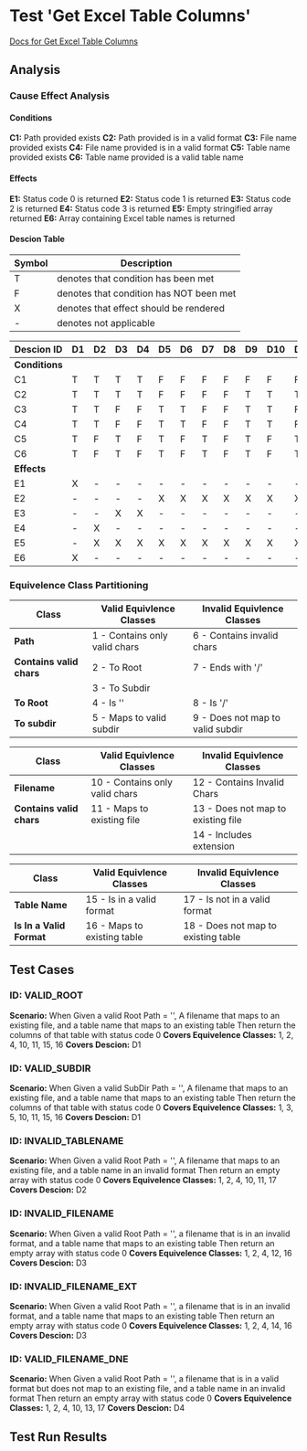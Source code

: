 # Test 'Get Excel Table Columns'
[Docs for Get Excel Table Columns](utilities.md)

## Analysis

### Cause Effect Analysis

#### Conditions
**C1:** Path provided exists
**C2:** Path provided is in a valid format
**C3:** File name provided exists
**C4:** File name provided is in a valid format
**C5:** Table name provided exists
**C6:** Table name provided is a valid table name

#### Effects
**E1:** Status code 0 is returned
**E2:** Status code 1 is returned
**E3:** Status code 2 is returned
**E4:** Status code 3 is returned
**E5:** Empty stringified array returned
**E6:** Array containing Excel table names is returned  
#### Descion Table
|Symbol | Description                            |
|-------|----------------------------------------|
|T      |denotes that condition has been met     |
|F      |denotes that condition has NOT been met |
|X      |denotes that effect should be rendered  |
|\-     |denotes not applicable                  |

|Descion ID     |   D1  |D2 |D3 |D4 |D5 |D6 |D7 |D8 |D9 |D10|D11 |D12 |D13 |D14 |D15 |D16 |D17 |D18 |D19 |D20 |
----------------|-------|---|---|---|---|---|---|---|---|---|----|----|----|----|----|----|----|----|----|----|
|**Conditions** |       |   |   |   |   |   |   |   |   |   |    |    |    |    |    |    |    |    |    |    |
|C1             |T      |T  |T  |T  |F  |F  |F  |F  |F  |F  |F   |F   |T   |T   |F   |F   |T   |T   |F   |F   |
|C2             |T      |T  |T  |T  |F  |F  |F  |F  |T  |T  |T   |T   |T   |T   |F   |F   |T   |T   |F   |F   |
|C3             |T      |T  |F  |F  |T  |T  |F  |F  |T  |T  |F   |F   |F   |F   |F   |F   |T   |F   |T   |F   |
|C4             |T      |T  |F  |F  |T  |T  |F  |F  |T  |T  |F   |F   |T   |T   |T   |T   |T   |F   |T   |F   |
|C5             |T      |F  |T  |F  |T  |F  |T  |F  |T  |F  |T   |F   |T   |F   |T   |F   |F   |F   |F   |F   |
|C6             |T      |F  |T  |F  |T  |F  |T  |F  |T  |F  |T   |F   |T   |F   |T   |F   |T   |T   |T   |T   |
|**Effects**    |       |   |   |   |   |   |   |   |   |   |    |    |    |    |    |    |    |    |    |    |
|E1             |X      |-  |-  |-  |-  |-  |-  |-  |-  |-  |-   |-   |-   |-   |-   |-   |-   |-   |-   |-   |
|E2             |-      |-  |-  |-  |X  |X  |X  |X  |X  |X  |X   |X   |-   |-   |X   |-   |-   |X   |X   |X   |
|E3             |-      |-  |X  |X  |-  |-  |-  |-  |-  |-  |-   |-   |X   |X   |-   |-   |-   |-   |-   |-   |
|E4             |-      |X  |-  |-  |-  |-  |-  |-  |-  |-  |-   |-   |-   |-   |-   |X   |X   |-   |-   |-   |
|E5             |-      |X  |X  |X  |X  |X  |X  |X  |X  |X  |X   |X   |X   |X   |X   |X   |X   |X   |X   |X   |
|E6             |X      |-  |-  |-  |-  |-  |-  |-  |-  |-  |-   |-   |-   |-   |-   |-   |-   |-   |-   |-   |

### Equivelence Class Partitioning
|Class                      | Valid Equivlence Classes              |Invalid Equivlence Classes             |
|---------------------------|---------------------------------------|---------------------------------------|
|**Path**                   | 1 - Contains only valid chars         | 6 - Contains invalid chars            |
|**Contains valid chars**   | 2 - To Root                           | 7 - Ends with '/'                     | 
|                           | 3 - To Subdir                         |                                       |
|**To Root**                | 4 - Is ''                             | 8 - Is '/'                            |
|**To subdir**              | 5 - Maps to valid subdir              | 9 - Does not map to valid subdir      |

|Class                      | Valid Equivlence Classes              |Invalid Equivlence Classes             |
|---------------------------|---------------------------------------|---------------------------------------|
|**Filename**               | 10 - Contains only valid chars        | 12 - Contains Invalid Chars           |
|**Contains valid chars**   | 11 - Maps to existing file            | 13 - Does not map to existing file    |
|                           |                                       | 14 - Includes extension               |

|Class                      | Valid Equivlence Classes              |Invalid Equivlence Classes             |
|---------------------------|---------------------------------------|---------------------------------------|
|**Table Name**             | 15 - Is in a valid format             | 17 - Is not in a valid format         |
|**Is In a Valid Format**   | 16 - Maps to existing table           | 18 - Does not map to existing table   |
          

## Test Cases
### ID: VALID_ROOT
**Scenario:** When Given a valid Root Path = '', A filename that maps to an existing file, and a table name that maps to an existing table
Then return the columns of that table with status code 0
**Covers Equivelence Classes:**  1, 2, 4, 10, 11, 15, 16
**Covers Descion:** D1

### ID: VALID_SUBDIR
**Scenario:** When Given a valid SubDir Path = '', A filename that maps to an existing file, and a table name that maps to an existing table
Then return the columns of that table with status code 0
**Covers Equivelence Classes:**  1, 3, 5, 10, 11, 15, 16
**Covers Descion:** D1

### ID: INVALID_TABLENAME
**Scenario:** When Given a valid Root Path = '', A filename that maps to an existing file, and a table name in an invalid format
Then return an empty array with status code 0
**Covers Equivelence Classes:**  1, 2, 4, 10, 11, 17
**Covers Descion:** D2

### ID: INVALID_FILENAME
**Scenario:** When Given a valid Root Path = '', a filename that is in an invalid format, and a table name that maps to an existing table
Then return an empty array with status code 0
**Covers Equivelence Classes:**  1, 2, 4, 12, 16
**Covers Descion:** D3

### ID: INVALID_FILENAME_EXT
**Scenario:** When Given a valid Root Path = '', a filename that is in an invalid format, and a table name that maps to an existing table
Then return an empty array with status code 0
**Covers Equivelence Classes:**  1, 2, 4, 14, 16
**Covers Descion:** D3

### ID: VALID_FILENAME_DNE
**Scenario:** When Given a valid Root Path = '', a filename that is in a valid format but does not map to an existing file, and a table name in an invalid format
Then return an empty array with status code 0
**Covers Equivelence Classes:**  1, 2, 4, 10, 13, 17
**Covers Descion:** D4

## Test Run Results
```javascript
```